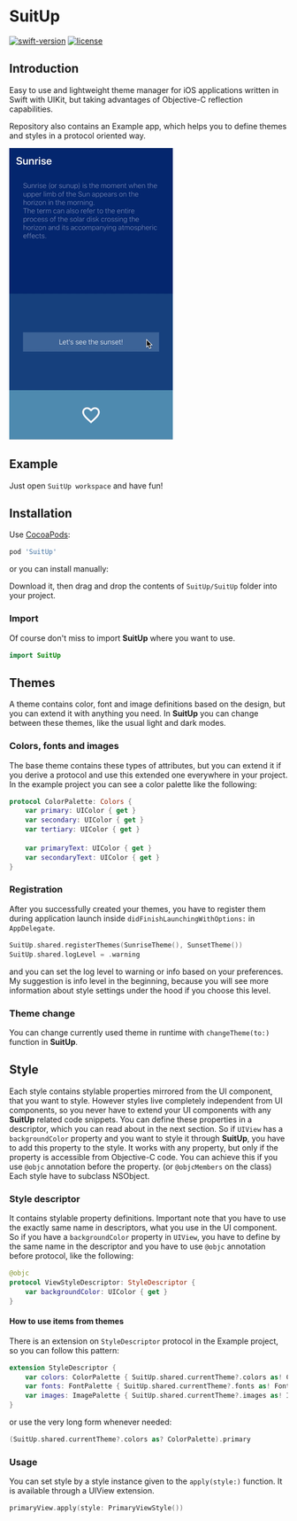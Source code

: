 # SuitUp
[![swift-version](https://img.shields.io/badge/swift-5.1-orange.svg)](https://github.com/apple/swift)
[![license](https://img.shields.io/badge/license-Apache%202.0-lightgrey.svg)](https://opensource.org/licenses/Apache-2.0)

## Introduction
Easy to use and lightweight theme manager for iOS applications written in Swift with UIKit, but taking advantages of Objective-C reflection capabilities.

Repository also contains an Example app, which helps you to define themes and styles in a protocol oriented way.

![example](Example/SuitUp.gif)

## Example
Just open `SuitUp workspace` and have fun!

## Installation
Use [CocoaPods](https://cocoapods.org):
```ruby
pod 'SuitUp'
```

or you can install manually:

Download it, then drag and drop the contents of `SuitUp/SuitUp` folder into your project.
### Import
Of course don't miss to import **SuitUp** where you want to use.
```swift
import SuitUp
```

## Themes
A theme contains color, font and image definitions based on the design, but you can extend it with anything you need.
In **SuitUp** you can change between these themes, like the usual light and dark modes.

### Colors, fonts and images
The base theme contains these types of attributes, but you can extend it if you derive a protocol and use this extended one everywhere in your project.
In the example project you can see a color palette like the following:
```swift
protocol ColorPalette: Colors {
    var primary: UIColor { get }
    var secondary: UIColor { get }
    var tertiary: UIColor { get }
    
    var primaryText: UIColor { get }
    var secondaryText: UIColor { get }
}
```

### Registration
After you successfully created your themes, you have to register them during application launch inside `didFinishLaunchingWithOptions:` in `AppDelegate`. 
```swift
SuitUp.shared.registerThemes(SunriseTheme(), SunsetTheme())
SuitUp.shared.logLevel = .warning
```
and you can set the log level to warning or info based on your preferences. My suggestion is info level in the beginning, because you will see more information about style settings under the hood if you choose this level.

### Theme change
You can change currently used theme in runtime with `changeTheme(to:)` function in **SuitUp**.

## Style
Each style contains stylable properties mirrored from the UI component, that you want to style. However styles live completely independent from UI components, so you never have to extend your UI components with any **SuitUp** related code snippets.
You can define these properties in a descriptor, which you can read about in the next section.
So if `UIView` has a `backgroundColor` property and you want to style it through **SuitUp**, you have to add this property to the style. It works with any property, but only if the property is accessible from Objective-C code. You can achieve this if you use `@objc` annotation before the property. (or `@objcMembers` on the class)
Each style have to subclass NSObject.
### Style descriptor
It contains stylable property definitions. Important note that you have to use the exactly same name in descriptors, what you use in the UI component. So if you have a `backgroundColor` property in `UIView`, you have to define by the same name in the descriptor and you have to use `@objc` annotation before protocol, like the following:
```swift
@objc
protocol ViewStyleDescriptor: StyleDescriptor {
    var backgroundColor: UIColor { get }
}
```
#### How to use items from themes
There is an extension on `StyleDescriptor` protocol in the Example project, so you can follow this pattern:
```swift
extension StyleDescriptor {
    var colors: ColorPalette { SuitUp.shared.currentTheme?.colors as! ColorPalette }
    var fonts: FontPalette { SuitUp.shared.currentTheme?.fonts as! FontPalette }
    var images: ImagePalette { SuitUp.shared.currentTheme?.images as! ImagePalette }
}
```

or use the very long form whenever needed:
```swift
(SuitUp.shared.currentTheme?.colors as? ColorPalette).primary
```

### Usage
You can set style by a style instance given to the `apply(style:)` function. It is available through a UIView extension.
```swift
primaryView.apply(style: PrimaryViewStyle())
```